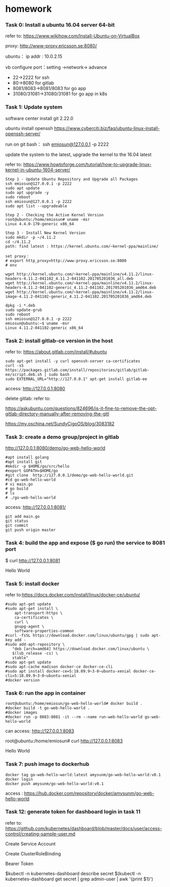 # homework
### Task 0: Install a ubuntu 16.04 server 64-bit
refer to: https://www.wikihow.com/Install-Ubuntu-on-VirtualBox

proxy: http://www-proxy.ericsson.se:8080/

ubuntu：
ip addr : 10.0.2.15

vb configure port：setting ->network-> advance
*  22->2222 for ssh
*  80->8080 for gitlab
*  8081/8083->8081/8083 for go app
*  31080/31081->31080/31081 for go app in k8s

### Task 1: Update system
software center install git 2.22.0

ubuntu install openssh https://www.cyberciti.biz/faq/ubuntu-linux-install-openssh-server/

run on git bash：
ssh emiosun@127.0.0.1 -p 2222

update the system to the latest, upgrade the kernel to the 16.04 latest

refer to: https://www.howtoforge.com/tutorial/how-to-upgrade-linux-kernel-in-ubuntu-1604-server/
```
Step 1 - Update Ubuntu Repository and Upgrade all Packages
ssh emiosun@127.0.0.1 -p 2222
sudo apt update
sudo apt upgrade -y
sudo reboot
ssh emiosun@127.0.0.1 -p 2222
sudo apt list --upgradeable

Step 2 - Checking the Active Kernel Version
root@ubuntu:/home/emiosun# uname -msr
Linux 4.4.0-170-generic x86_64

Step 3 - Install New Kernel Version
sudo mkdir -p ~/4.11.2
cd ~/4.11.2
path: find latest : https://kernel.ubuntu.com/~kernel-ppa/mainline/

set proxy：
# export http_proxy=http://www-proxy.ericsson.se:8080
# env

wget http://kernel.ubuntu.com/~kernel-ppa/mainline/v4.11.2/linux-headers-4.11.2-041102_4.11.2-041102.201705201036_all.deb
wget http://kernel.ubuntu.com/~kernel-ppa/mainline/v4.11.2/linux-headers-4.11.2-041102-generic_4.11.2-041102.201705201036_amd64.deb
wget http://kernel.ubuntu.com/~kernel-ppa/mainline/v4.11.2/linux-image-4.11.2-041102-generic_4.11.2-041102.201705201036_amd64.deb

dpkg -i *.deb
sudo update-grub
sudo reboot
ssh emiosun@127.0.0.1 -p 2222
emiosun@ubuntu:~$ uname -msr
Linux 4.11.2-041102-generic x86_64

```

### Task 2: install gitlab-ce version in the host
refer to: https://about.gitlab.com/install/#ubuntu

```
sudo apt-get install -y curl openssh-server ca-certificates
curl -sS https://packages.gitlab.com/install/repositories/gitlab/gitlab-ee/script.deb.sh | sudo bash
sudo EXTERNAL_URL="http://127.0.0.1" apt-get install gitlab-ee
```

access:  http://127.0.0.1:8080

delete gitlab: 
refer to: 

https://askubuntu.com/questions/824696/is-it-fine-to-remove-the-opt-gitlab-directory-manually-after-removing-the-gitl

https://my.oschina.net/SundyCigoOS/blog/3083182

### Task 3: create a demo group/project in gitlab
http://127.0.0.1:8080/demo/go-web-hello-world
```
#apt install golang
#apt install git
#mkdir -p $HOME/go/src/hello
#export GOPATH=$HOME/go
#git clone  http://127.0.0.1/demo/go-web-hello-world.git
#cd go-web-hello-world
# vi main.go 
# go build
# ls
# ./go-web-hello-world
```

access: http://127.0.0.1:8081/
```
git add main.go
git status
git commit
git push origin master
```

### Task 4: build the app and expose ($ go run) the service to 8081 port
$ curl http://127.0.0.1:8081

Hello World

### Task 5: install docker
refer to:https://docs.docker.com/install/linux/docker-ce/ubuntu/
```
#sudo apt-get update
#sudo apt-get install \
    apt-transport-https \
    ca-certificates \
    curl \
    gnupg-agent \
    software-properties-common
#curl -fsSL https://download.docker.com/linux/ubuntu/gpg | sudo apt-key add -
#sudo add-apt-repository \
   "deb [arch=amd64] https://download.docker.com/linux/ubuntu \
   $(lsb_release -cs) \
   stable"
#sudo apt-get update
#sudo apt-cache madison docker-ce docker-ce-cli
#sudo apt install docker-ce=5:18.09.9~3-0~ubuntu-xenial docker-ce-cli=5:18.09.9~3-0~ubuntu-xenial
#docker version
```

### Task 6: run the app in container
```
root@ubuntu:/home/emiosun/go-web-hello-world# docker build .
#docker build -t go-web-hello-world .
#docker images
#docker run -p 8083:8081 -it --rm --name run-web-hello-world go-web-hello-world
```
can access:  http://127.0.0.1:8083

root@ubuntu:/home/emiosun#  curl http://127.0.0.1:8083

Hello World

### Task 7: push image to dockerhub
```
docker tag go-web-hello-world:latest amysunm/go-web-hello-world:v0.1
docker login
docker push amysunm/go-web-hello-world:v0.1
```
access : https://hub.docker.com/repository/docker/amysunm/go-web-hello-world

### Task 12: generate token for dashboard login in task 11
refer to:
https://github.com/kubernetes/dashboard/blob/master/docs/user/access-control/creating-sample-user.md

Create Service Account

Create ClusterRoleBinding

Bearer Token

$kubectl -n kubernetes-dashboard describe secret $(kubectl -n kubernetes-dashboard get secret | grep admin-user | awk '{print $1}')

